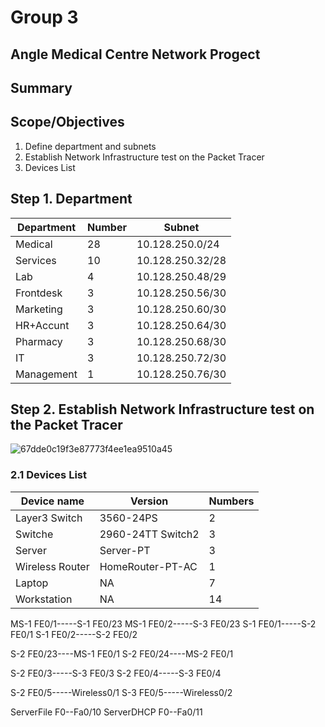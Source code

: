 # Group 3
## Angle Medical Centre Network Progect

## Summary


## Scope/Objectives

  1. Define department and subnets
  2. Establish Network Infrastructure test on the Packet Tracer
  3. Devices List
## Step 1. Department 


| Department      | Number      | Subnet
| ------------- | ------------- | ------------- 
|Medical | 28|10.128.250.0/24|
|Services|10 |10.128.250.32/28|
|Lab | 4|10.128.250.48/29|
| Frontdesk |3 |10.128.250.56/30|
| Marketing | 3|10.128.250.60/30|
|HR+Accunt| 3|10.128.250.64/30|
|Pharmacy | 3|10.128.250.68/30|
| IT | 3|10.128.250.72/30|
| Management | 1|10.128.250.76/30|



## Step 2. Establish Network Infrastructure test on the Packet Tracer

![67dde0c19f3e87773f4ee1ea9510a45](https://github.com/user-attachments/assets/3390897d-926e-43c8-ac45-9d8b68b832da)


### 2.1 Devices List

| Device name      | Version     | Numbers
| ------------- | ------------- | ------------- 
|Layer3 Switch | 3560-24PS|2|
|Switche| 2960-24TT Switch2|3|
|Server| Server-PT|3|
|Wireless Router| HomeRouter-PT-AC|1|
|Laptop| NA|7|
|Workstation| NA|14|

MS-1 FE0/1-----S-1 FE0/23
MS-1 FE0/2-----S-3 FE0/23
S-1  FE0/1-----S-2 FE0/1
S-1  FE0/2-----S-2 FE0/2

S-2  FE0/23----MS-1 FE0/1
S-2  FE0/24----MS-2 FE0/1

S-2  FE0/3-----S-3 FE0/3
S-2  FE0/4-----S-3 FE0/4

S-2 FE0/5-----Wireless0/1
S-3 FE0/5-----Wireless0/2

ServerFile F0--Fa0/10
ServerDHCP F0--Fa0/11
